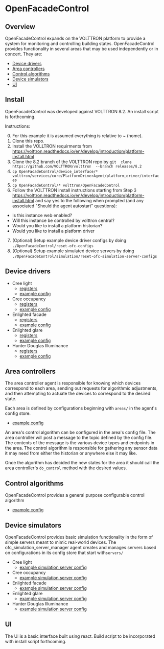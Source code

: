 # OpenFacadeControl

## Overview

OpenFacadeControl expands on the VOLTTRON platform to provide a system for monitoring and controlling building states.  OpenFacadeControl provides functionality in several areas that may be used independently or in concert.  They are:
- [Device drivers](#Device-drivers)
- [Area controllers](#Area-controllers)
- [Control algorithms](#Control-algorithms)
- [Device simulators](#Device-simulators)
- [UI](UI)

## Install

OpenFacadeControl was developed against VOLTTRON 8.2.  An install script is forthcoming.

Instructions:

0. For this example it is assumed everything is relative to ~ (home).
1. Clone this repo.  
2. Install the VOLLTRON requirments from https://volttron.readthedocs.io/en/develop/introduction/platform-install.html
3. Clone the 8.2 branch of the VOLTTRON repo by `git  clone  https://github.com/VOLTTRON/volttron  --branch releases/8.2`
4. `cp OpenFacadeControl/device_interface/* volttron/services/core/PlatformDriverAgent/platform_driver/interfaces`
5. `cp OpenFacadeControl/* volttron/OpenFacadeControl`
6. Follow the VOLTTRON install instructions starting from Step 3 https://volttron.readthedocs.io/en/develop/introduction/platform-install.html and say yes to the following when prompted (and any associated "Should the agent autostart" questions):
  - Is this instance web enabled?
  - Will this instance be controlled by volttron central?
  - Would you like to install a platform historian?
  - Would you like to install a platform driver
 7. (Optional) Setup example device driver configs by doing `./OpenFacadeControl/reset-ofc-configs`
 8. (Optional) Setup example simulated device servers by doing `./OpenFacadeControl/simulation/reset-ofc-simulation-server-configs`

## Device drivers

- Cree light
  - [registers](https://github.com/LBNL-ETA/OpenFacadeControl/blob/main/configs/cree_light_registers.json)   
  - [example config](https://github.com/LBNL-ETA/OpenFacadeControl/blob/main/configs/ofc_71T_A1_cree_light.config)
- Cree occupancy
  - [registers](https://github.com/LBNL-ETA/OpenFacadeControl/blob/main/configs/cree_occupancy_registers.json)   
  - [example config](https://github.com/LBNL-ETA/OpenFacadeControl/blob/main/configs/ofc_71T_A1_cree_occupancy.config)
- Enlighted facade
  - [registers](https://github.com/LBNL-ETA/OpenFacadeControl/blob/main/configs/enlighted_facade_registers.json)   
  - [example config](https://github.com/LBNL-ETA/OpenFacadeControl/blob/main/configs/ofc_71T_A1_enlighted_facade.config)
- Enlighted glare
  - [registers](https://github.com/LBNL-ETA/OpenFacadeControl/blob/main/configs/enlighted_glare_registers.json)   
  - [example config](https://github.com/LBNL-ETA/OpenFacadeControl/blob/main/configs/ofc_71T_A1_enlighted_glare.config)
- Hunter Douglas Illuminance
  - [registers](https://github.com/LBNL-ETA/OpenFacadeControl/blob/main/configs/hunter_douglas_illuminance_registers.json)   
  - [example config](https://github.com/LBNL-ETA/OpenFacadeControl/blob/main/configs/ofc_71T_A1_hunter_douglas_illuminance.config)

## Area controllers

The area controller agent is responsible for knowing which devices correspond to each area, sending out requests for algorithmic adjustments, and then attempting to actuate the devices to correspond to the desired state.

Each area is defined by configurations beginning with `areas/` in the agent's config store.

  - [example config](https://github.com/LBNL-ETA/OpenFacadeControl/blob/main/configs/ofc_area_controller_example.config)

An area's control algorithm can be configured in the area's config file.  The area controller will post a message to the topic defined by the config file.  The contents of the message is the various device types and endpoints in the area.  The control algorithm is responsible for gathering any sensor data it may need from either the historian or anywhere else it may like.  

Once the algorithm has decided the new states for the area it should call the area controller's `do_control` method with the desired values.

## Control algorithms

OpenFacadeControl provides a general purpose configurable control algorithm

  - [example config](https://github.com/LBNL-ETA/OpenFacadeControl/blob/main/configs/ofc_generic_control_algorithm.config)


## Device simulators

OpenFacadeControl provides basic simulation functionality in the form of simple servers meant to mimic real-world devices.  The ofc_simulation_server_manager agent creates and manages servers based on configurations in its config store that start with`servers/`

- Cree light
  - [example simulation server config](https://github.com/LBNL-ETA/OpenFacadeControl/blob/main/configs/simulation_server/simulated_Light_server_port_52300_config.json)
- Cree occupancy
  - [example simulation server config](https://github.com/LBNL-ETA/OpenFacadeControl/blob/main/configs/simulation_server/simulated_Occupancy_server_port_52200_config.json)
- Enlighted facade
  - [example simulation server config](https://github.com/LBNL-ETA/OpenFacadeControl/blob/main/configs/simulation_server/simulated_Façade_State_server_port_52400_config.json)
- Enlighted glare
  - [example simulation server config](https://github.com/LBNL-ETA/OpenFacadeControl/blob/main/configs/simulation_server/simulated_Glare_server_port_52000_config.json)
- Hunter Douglas Illuminance
  - [example simulation server config](https://github.com/LBNL-ETA/OpenFacadeControl/blob/main/configs/simulation_server/simulated_Illuminance_server_port_52100_config.json)



## UI

The UI is a basic interface built using react.  Build script to be incorporated with install script forthcoming.

